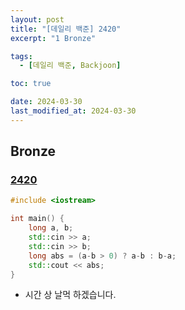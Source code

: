 ```yaml
---
layout: post
title: "[데일리 백준] 2420"
excerpt: "1 Bronze"

tags:
  - [데일리 백준, Backjoon]

toc: true

date: 2024-03-30
last_modified_at: 2024-03-30
---
```

## Bronze
### [2420][def]

```c++
#include <iostream>

int main() {
    long a, b;
    std::cin >> a;
    std::cin >> b;
    long abs = (a-b > 0) ? a-b : b-a;
    std::cout << abs;
}
```

- 시간 상 날먹 하겠습니다.

[def]: https://www.acmicpc.net/problem/2420